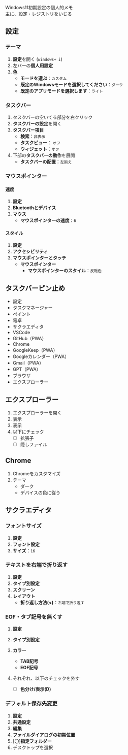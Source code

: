 Windows11初期設定の個人的メモ  
主に、設定・レジストリをいじる

## 設定
### テーマ
1. **設定**を開く (`windows+ i`)
2. 左バーの**個人用設定**
3. **色**
   - **モードを選ぶ**：`カスタム`
   - **既定のWindowsモードを選択してください**：`ダーク`
   - **既定のアプリモードを選択します**：`ライト`

### タスクバー
1. タスクバーの空いてる部分を右クリック
2. **タスクバーの設定**を開く
3. **タスクバー項目**
   - **検索**：`非表示`
   - **タスクビュー**： `オフ`
   - **ウィジェット**：`オフ`
4. 下部の**タスクバーの動作**を展開
   - **タスクバーの配置**：`左揃え`

### マウスポインター
#### 速度
1. **設定**
2. **Bluetoothとデバイス**
3. **マウス**
   - **マウスポインターの速度**：`6`

#### スタイル
1. **設定**
2. **アクセシビリティ**
3. **マウスポインターとタッチ**
   - **マウスポインター**
     - **マウスポインターのスタイル**：`反転色`

## タスクバーピン止め
- 設定
- タスクマネージャー
- ペイント
- 電卓
- サクラエディタ
- VSCode
- GitHub（PWA）
- Chrome
- GoogleKeep（PWA）
- Googleカレンダー（PWA）
- Gmail（PWA）
- GPT（PWA）
- ブラウザ
- エクスプローラー

## エクスプローラー
1. エクスプローラーを開く
2. 表示
3. 表示
4. 以下にチェック
   - [ ] 拡張子
   - [ ] 隠しファイル

## Chrome
1. Chromeをカスタマイズ
2. テーマ
   - ダーク
   - デバイスの色に従う

## サクラエディタ
### フォントサイズ
1. **設定**
2. **フォント設定**
3. **サイズ**：`16`

### テキストを右端で折り返す
1. **設定**
2. **タイプ別設定**
3. **スクリーン**
4. **レイアウト**
   - **折り返し方法(<)**：`右端で折り返す`

### EOF・タブ記号を無くす
1. **設定**
2. **タイプ別設定**
3. **カラー**
   - **TAB記号**
   - **EOF記号**

4. それぞれ、以下のチェックを外す
   - [ ] **色分け/表示(D)**

### デフォルト保存先変更
1. **設定**
2. **共通設定**
3. **編集**
4. **ファイルダイアログの初期位置**
5. [〇]**指定フォルダー**
6. デスクトップを選択

